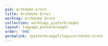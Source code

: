 ```yaml
---
pid: archduke-ernst
title: Archduke Ernst
worktag: Archduke Ernst
collection: worktags_pieterbruegel
layout: tagpage_pieterbruegel
order: '006'
permalink: /pieterbruegel/tags/archduke-ernst
---
```

